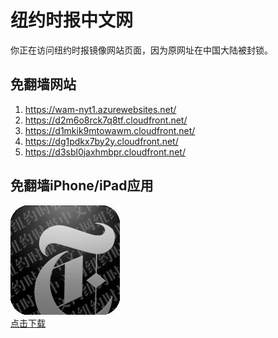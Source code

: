 <h1>纽约时报中文网</h1>
<p>你正在访问纽约时报镜像网站页面，因为原网址在中国大陆被封锁。</p>
<h2>免翻墙网站</h2>
<ol>
<li><a href="https://wam-nyt1.azurewebsites.net/" target="1">https://wam-nyt1.azurewebsites.net/</a></li>
<li><a href="https://d2m6o8rck7q8tf.cloudfront.net/" target="2">https://d2m6o8rck7q8tf.cloudfront.net/</a></li>
<li><a href="https://d1mkik9mtowawm.cloudfront.net/" target="3">https://d1mkik9mtowawm.cloudfront.net/</a></li>
<li><a href="https://dg1pdkx7by2y.cloudfront.net/" target="4">https://dg1pdkx7by2y.cloudfront.net/</a></li>
<li><a href="https://d3sbl0jaxhmbpr.cloudfront.net/" target="5">https://d3sbl0jaxhmbpr.cloudfront.net/</a></li>
</ol>
<h2>免翻墙iPhone/iPad应用</h2>
<p>
	<a href="https://itunes.apple.com/cn/app/niu-yue-shi-bao-zhong-wen-wang/id807498298?mt=8">
		<img src="icon175x175.jpeg" />
		<br/>点击下载
	</a>
</p>
